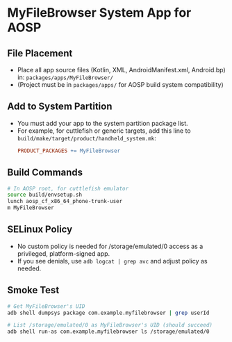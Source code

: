 # MyFileBrowser System App for AOSP

## File Placement
- Place all app source files (Kotlin, XML, AndroidManifest.xml, Android.bp) in:
  `packages/apps/MyFileBrowser/`
- (Project must be in `packages/apps/` for AOSP build system compatibility)

## Add to System Partition
- You must add your app to the system partition package list.
- For example, for cuttlefish or generic targets, add this line to `build/make/target/product/handheld_system.mk`:
  ```makefile
  PRODUCT_PACKAGES += MyFileBrowser
  ```
## Build Commands
```sh
# In AOSP root, for cuttlefish emulator
source build/envsetup.sh
lunch aosp_cf_x86_64_phone-trunk-user 
m MyFileBrowser
```

## SELinux Policy
- No custom policy is needed for /storage/emulated/0 access as a privileged, platform-signed app.
- If you see denials, use `adb logcat | grep avc` and adjust policy as needed.

## Smoke Test
```sh
# Get MyFileBrowser's UID
adb shell dumpsys package com.example.myfilebrowser | grep userId

# List /storage/emulated/0 as MyFileBrowser's UID (should succeed)
adb shell run-as com.example.myfilebrowser ls /storage/emulated/0
```
